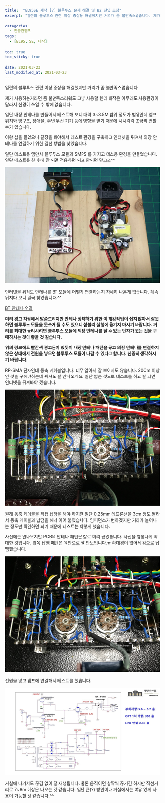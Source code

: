 ```yaml
---
title:  "EL95SE 제작 [7] 블루투스 문제 해결 및 B2 전압 조정"
excerpt: "일련의 블루투스 관련 이상 증상을 해결했지만 거리가 좀 불만족스럽습니다. 제가 사용하는거라면 좀 불만족스러워도 그냥 사용할 텐데 대작은 아무래도 사용환경이 달라서 신경이 쓰일 수 밖에 없습니다."

categories:
  - 진공관앰프
tags:
  - [EL95, SE, 대작]

toc: true
toc_sticky: true
 
date: 2021-03-23
last_modified_at: 2021-03-23
---
```

일련의 블루투스 관련 이상 증상을 해결했지만 거리가 좀 불만족스럽습니다. 

제가 사용하는거라면 좀 불만족스러워도 그냥 사용할 텐데 대작은 아무래도 사용환경이 달라서 신경이 쓰일 수 밖에 없습니다.

일단 내장 안테나를 만들어서 테스트해 보니 대략 3~3.5M 범위 정도가 범위인데 앰프 위치와 방구조, 장애물, 주변 무선 기기 등에 영향을 받기 때문에 시시각각 조금씩 변할 수가 있습니다.

이왕 삽을 들었으니 끝장을 봐야해서 테스트 환경을 구축하고 인터넷을 뒤져서 외장 안테나를 연결하기 위한 결선 방법을 찾았습니다.

일단 테스트용 앰만사 블루투스 모듈과 SMPS 를 가지고 테스용 환경을 만들었습니다. 일단 테스트를 한 후에 잘 되면 적용하면 되고 안되면 말고죠^^

![EL95SE PRJ1 80](/assets/images/EL95SE_PRJ1_80.jpg)

인터넷을 뒤져도 안테나를 BT 모듈에 어떻게 연결하는지 자세히 나온게 없습니다. 계속 뒤지다 보니 결국 찾았습니다.^^​

[BT 안테나 연결](https://nerdiy.de/en/tda7492-csr8635-externe-antenne-mod-zur-empfangsverbesserung/)

**미리 경고 차원에서 말씀드리지만 안테나 장착하기 위한 이 해킹작업이 쉽지 않아서 잘못하면 블루투스 모듈을 못쓰게 될 수도 있으니 섣불리 실행에 옮기지 마시기 바랍니다. 거리를 최대한 늘리시려면 블루투스 모듈에 외장 안테나를 달 수 있는 단자가 있는 것을 구매하시는 것이 좋을 것 같습니다.**

**위의 링크에도 빨간색 경고문이 있듯이 내장 안테나 패턴을 끊고 외장 안테나를 연결하지 않은 상태에서 전원을 넣으면 블루투스 모듈이 나갈 수 있다고 합니다. 신중히 생각하시기 바랍니다.**

RP-SMA 단자인데 동축 케이블입니다. 너무 얇아서 잘 보이지도 않습니다. 20Cm 이상인 것을 구해야하는데 뒤져도 잘 안나오네요. 일단 짧은 것으로 테스트를 하고 잘 되면 인터넷을 뒤져봐야 겠습니다.

![EL95SE PRJ1 81](/assets/images/EL95SE_PRJ1_81.jpg)

원래 동축 케이블을 직접 납땜을 해야 하지만 일단 0.25mm 테프론선을 3cm 정도 짤라서 동축 케이블과 납땜을 해서 이어 붙였습니다. 임피던스가 변하겠지만 거리가 늘어나는 정도만 확인하면 되기 때문에 테스트는 이렇게 했습니다. 

사진에는 안나오지만 PCB의 안테나 패턴은 칼로 미리 끊었습니다. 사진을 엄청나게 확대한 것입니다. 윗쪽 납땜 패턴은 육안으로 잘 안보입니다.ㅠ 확대경이 없어서 감으로 납땜했습니다.

![EL95SE PRJ1 82](/assets/images/EL95SE_PRJ1_82.jpg)

전원을 넣고 앰프에 연결해서 테스트를 했습니다.

![EL95SE PRJ1 83](/assets/images/EL95SE_PRJ1_83.jpg)

거실에 나가서도 끊김 없이 잘 재생됩니다. 물론 움직이면 살짝씩 끊기긴 하지만 직선거리로 7~8m 이상은 나오는 것 같습니다. 일단 큰(?) 방안이나 거실에서는 여유 있게 사용이 가능할 것 같습니다.^^ 